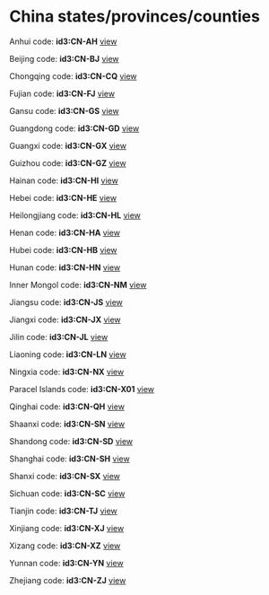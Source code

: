 # China states/provinces/counties
Anhui     code: **id3:CN-AH**     [view](../export/geojson/medium/id3/cn/ah.geojson)     


Beijing     code: **id3:CN-BJ**     [view](../export/geojson/medium/id3/cn/bj.geojson)     


Chongqing     code: **id3:CN-CQ**     [view](../export/geojson/medium/id3/cn/cq.geojson)     


Fujian     code: **id3:CN-FJ**     [view](../export/geojson/medium/id3/cn/fj.geojson)     


Gansu     code: **id3:CN-GS**     [view](../export/geojson/medium/id3/cn/gs.geojson)     


Guangdong     code: **id3:CN-GD**     [view](../export/geojson/medium/id3/cn/gd.geojson)     


Guangxi     code: **id3:CN-GX**     [view](../export/geojson/medium/id3/cn/gx.geojson)     


Guizhou     code: **id3:CN-GZ**     [view](../export/geojson/medium/id3/cn/gz.geojson)     


Hainan     code: **id3:CN-HI**     [view](../export/geojson/medium/id3/cn/hi.geojson)     


Hebei     code: **id3:CN-HE**     [view](../export/geojson/medium/id3/cn/he.geojson)     


Heilongjiang     code: **id3:CN-HL**     [view](../export/geojson/medium/id3/cn/hl.geojson)     


Henan     code: **id3:CN-HA**     [view](../export/geojson/medium/id3/cn/ha.geojson)     


Hubei     code: **id3:CN-HB**     [view](../export/geojson/medium/id3/cn/hb.geojson)     


Hunan     code: **id3:CN-HN**     [view](../export/geojson/medium/id3/cn/hn.geojson)     


Inner Mongol     code: **id3:CN-NM**     [view](../export/geojson/medium/id3/cn/nm.geojson)     


Jiangsu     code: **id3:CN-JS**     [view](../export/geojson/medium/id3/cn/js.geojson)     


Jiangxi     code: **id3:CN-JX**     [view](../export/geojson/medium/id3/cn/jx.geojson)     


Jilin     code: **id3:CN-JL**     [view](../export/geojson/medium/id3/cn/jl.geojson)     


Liaoning     code: **id3:CN-LN**     [view](../export/geojson/medium/id3/cn/ln.geojson)     


Ningxia     code: **id3:CN-NX**     [view](../export/geojson/medium/id3/cn/nx.geojson)     


Paracel Islands     code: **id3:CN-X01**     [view](../export/geojson/medium/id3/cn/x01.geojson)     


Qinghai     code: **id3:CN-QH**     [view](../export/geojson/medium/id3/cn/qh.geojson)     


Shaanxi     code: **id3:CN-SN**     [view](../export/geojson/medium/id3/cn/sn.geojson)     


Shandong     code: **id3:CN-SD**     [view](../export/geojson/medium/id3/cn/sd.geojson)     


Shanghai     code: **id3:CN-SH**     [view](../export/geojson/medium/id3/cn/sh.geojson)     


Shanxi     code: **id3:CN-SX**     [view](../export/geojson/medium/id3/cn/sx.geojson)     


Sichuan     code: **id3:CN-SC**     [view](../export/geojson/medium/id3/cn/sc.geojson)     


Tianjin     code: **id3:CN-TJ**     [view](../export/geojson/medium/id3/cn/tj.geojson)     


Xinjiang     code: **id3:CN-XJ**     [view](../export/geojson/medium/id3/cn/xj.geojson)     


Xizang     code: **id3:CN-XZ**     [view](../export/geojson/medium/id3/cn/xz.geojson)     


Yunnan     code: **id3:CN-YN**     [view](../export/geojson/medium/id3/cn/yn.geojson)     


Zhejiang     code: **id3:CN-ZJ**     [view](../export/geojson/medium/id3/cn/zj.geojson)     

